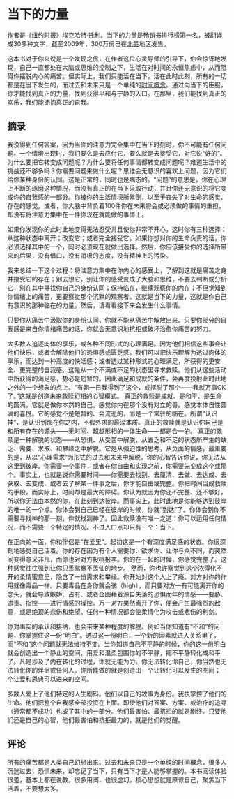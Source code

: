 # 当下的力量

作者是《[纽约时报](https://baike.baidu.com/item/纽约时报/1049617?fromModule=lemma_inlink)》[埃克哈特·托利](https://baike.baidu.com/item/埃克哈特·托利/6476932?fromModule=lemma_inlink)。当下的力量是畅销书排行榜第一名，被翻译成30多种文字，截至2009年，300万份已在[北美](https://baike.baidu.com/item/北美/10447373?fromModule=lemma_inlink)地区发售。

这本书对于你来说是一个发现之旅，在作者这位心灵导师的引导下，你会惊讶地发现，自己一直都处在大脑或思维的控制之下，生活在对时间的永恒焦虑中，从而阻碍你摆脱内心的痛苦。但实际上，我们只能活在当下，活在此时此刻，所有的一切都是在当下发生的，而过去和未来只是一个单纯的[时间概念](https://baike.baidu.com/item/时间概念/9070479?fromModule=lemma_inlink)。通过向当下的臣服，你才能找到真正的力量，找到获得平和与宁静的入口。在那里，我们能找到真正的欢乐，我们能拥抱真正的自我。

## 摘录

我没得到任何答案，因为当你的注意力完全集中在当下时刻时，你不可能有任何问题。一个情境出现时，我们要么是去应付它，要么就是去接受它，对它说“好的”。为什么要把它转变成问题呢？为什么要将任何事情都转变成问题呢？难道生活中的挑战还不够多吗？你需要问题来做什么呢？思维会无意识的喜欢上问题，因为它们给你某种身份的认同。这是正常的，同时也是病态的。“问题”的意思是，你在心理上不断的琢磨这种情况，而没有真正的在当下采取行动，并且你还无意识的将它变成你的自我感的一部分。你被你的生活情境所累倒，以至于丧失了对生命的感觉、存在的感觉。或者，你大脑中背负着100件你在未来将会或必须做的事情的重担，却没有将注意力集中在一件你现在就能做的事情上。

如果你发现你的此时此地变得无法忍受并且使你非常不开心，这时你有三种选择：从这种状态中离开；改变它；或者完全接受它。如果你想对你的生命负责的话，你必须选择其中的一个，同时必须现在就做出选择。然后，你应该接受你的选择所带来的后果，没有借口，没有消极的态度，没有精神上的污染。

我来总结一下这个过程：将注意力集中在你内心的感受上，了解到这就是痛苦之身并接受它的存在；别去想它，别让你的感受变成了大脑和思维，不要去判断或分析它，别在其中寻找你自己的身份认同；保持临在，继续观察你的内在；不但觉知到你情绪上的痛苦，更要察觉那个沉默的观察者。这就是当下的力量，这就是你自己有意识的那种临在的力量。然后，请看看接下来会发生什么事情。

只要你从痛苦中汲取你的身份认同，你就不能从痛苦中解放出来。只要你部分的自我感是来自你情绪痛苦的话，你就会无意识地抗拒或破坏治愈你痛苦的努力。

大多数人追逐肉体的享乐，或各种不同形式的心理满足。因为他们相信这些事会让他们快乐，或者会解除他们的恐惧感或匮乏感。我们可以把快乐理解为透过肉体的享乐，而达到一种高度的快活感；或者透过某种形式的心理满足，所获得的更安全、更完整的自我感。这是从一个不满或不足的状态里寻求救赎。他们从这些活动中所获得的满足感，势必是短暂的。因此满足和成就的条件，会再度投射此时此地之外的一个想象的点上。“有朝一日我得到了这个，或摆脱了那个——我就万事OK了。”这就是创造未来救赎幻相的心智模式。 真正的救赎是成就、是和平、是生命的圆满。它就是做你本然的自己。感觉你内在那个没有对立的善。感觉本体自性圆满的喜悦。它的感觉不是短暂的、会流逝的，而是一个常驻的临在。所谓“认识神”，是认识到那在你之内，不假外求的最深本质。真正的救赎就是认识你自己是和所有存在的源头——无时间、超越形相的一体生命——都是合一的。 真正的救赎是一种解脱的状态——从恐惧、从受苦中解脱，从匮乏和不足的状态所产生的缺乏、需要、求取、和攀缘之中解脱。它是从强迫性的思考，从负面的情感，最重要的是，从以“心理需求”为形式的过去和未来中解脱。你的心智告诉你说，你无法从这里到彼岸。你需要一个事件，或者在你自由和实现之前，你需要先变成这个或那个。事实上，也就是说你需要时间——你需要去找到、去厘清、去做、去达成、去获取、去变成、或者去了解某一件事之后，你才能自由或完整。你把时间当成救赎的手段，而实际上，时间却是最大的障碍。你认为就因为你还不完整、还不够好，所以你无法由本然的你，在此刻到达彼岸。而事实上，此时此地是你能够达到彼岸的唯一的一个点。你体会到自己已经在彼岸的时候，你就“到达”了。你体会到你不需要寻找神的那一刻，你就找到神了。因此救赎没有唯一之道：你可以运用任何情况，而不需要一个特定的情况。不过入口点却只有一个：当下。

在正向的一面，你和伴侣是“在爱里”。起初这是一个有深度满足感的状态。你很深刻地感觉自己活着。你的存在因为有个人需要你、欲求你、让你与众不同，而突然间变得意义非凡，而你也对对方投桃报李。你的在一起的时候，你感觉完整了。这种感觉往往强到让你只羡鸳鸯不羡仙的地步。 然而，你也许察觉到这个浓得化不开的柔情蜜意里，隐含了一份需求和攀缘。你开始对这个人上了瘾。对方对你的作用就像毒品一样。只要毒品在身你就会骇（high），而只要对方一有可能离开你的念头，就会导致嫉妒、占有、或者企图藉着源自失落的恐惧而年的情感——要胁、遣责、指控——进行情感的操控。万一对方果然离开了你，便会产生最强烈的敌意，或是绝顶的悲伤和绝望。任何一种情况都会使柔情化为攻击或悲伤的利剑。

你对事实的承认和接纳，也会带来某种程度的解脱。例如当你知道有“不和”的问题，你掌握住这一份“明白”。透过这一份明白，一个新的因素就进入关系里了，而“不和”这个问题就无法维持不变。当你知道自己不平静的时候，你的这一份明白就会创造出一个静止的空间，用爱和温柔包围你的不平静，把不平静转化成和平了。凡是涉及了内在转化的过程，你就无能为力。你无法转化你自己，你当然也无法转化你的伴侣或任何人。你所能做的就是创造出一个让转化可以发生的空间；一个让爱和恩典可以进来的空间。

多数人爱上了他们特定的人生剧码。他们以自己的故事为身份。我执掌控了他们的生命。他们把整个自我感全部投资在上面。即使他们对答案、方案、或治疗的追寻（通常都不成功）也成了其中的一部分。他们最害怕、最抗拒的就是剧终。只要他们还是自己的心智，他们最害怕和抗拒最力的，就是他们的觉醒。

## 评论

所有的痛苦都是人类自己幻想出来。过去和未来只是一个单纯的时间概念，很多人沉迷过去，恐惧未来，却忘记了当下，只有当下才是人能够掌握的。本书阅读体验很差，基本上都在说教，很多用词，也很虚幻。核心思想就是原谅自己，聚焦当下活着，不要想太多。